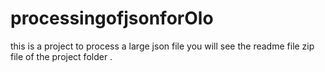 # processingofjsonforOlo
this  is  a  project  to  process  a  large json   file
you will  see the readme file   zip  file  of the  project  folder .

